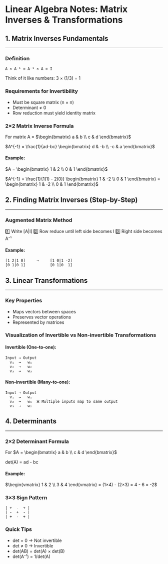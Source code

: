 # Linear Algebra Notes: Matrix Inverses & Transformations

## 1. Matrix Inverses Fundamentals
---
### Definition
```
A × A⁻¹ = A⁻¹ × A = I
```
Think of it like numbers: 3 × (1/3) = 1

### Requirements for Invertibility
- Must be square matrix (n × n)
- Determinant ≠ 0
- Row reduction must yield identity matrix

### 2×2 Matrix Inverse Formula
For matrix A = $\begin{bmatrix} a & b \\ c & d \end{bmatrix}$

$A^{-1} = \frac{1}{ad-bc} \begin{bmatrix} d & -b \\ -c & a \end{bmatrix}$

#### Example:
$A = \begin{bmatrix} 1 & 2 \\ 0 & 1 \end{bmatrix}$

$A^{-1} = \frac{1}{1(1) - 2(0)} \begin{bmatrix} 1 & -2 \\ 0 & 1 \end{bmatrix} = \begin{bmatrix} 1 & -2 \\ 0 & 1 \end{bmatrix}$

## 2. Finding Matrix Inverses (Step-by-Step)
---
### Augmented Matrix Method
1️⃣ Write [A|I]
2️⃣ Row reduce until left side becomes I
3️⃣ Right side becomes A⁻¹

#### Example:
```
[1 2|1 0]     →     [1 0|1 -2]
[0 1|0 1]           [0 1|0  1]
```

## 3. Linear Transformations
---
### Key Properties
- Maps vectors between spaces
- Preserves vector operations
- Represented by matrices

### Visualization of Invertible vs Non-invertible Transformations

#### Invertible (One-to-one):
```
Input → Output
  v₁  →   w₁
  v₂  →   w₂
  v₃  →   w₃
```

#### Non-invertible (Many-to-one):
```
Input → Output
  v₁  →   w₁
  v₂  →   w₁  ❌ Multiple inputs map to same output
  v₃  →   w₂
```

## 4. Determinants
---
### 2×2 Determinant Formula
For $A = \begin{bmatrix} a & b \\ c & d \end{bmatrix}$

det(A) = ad - bc

#### Example:
$\begin{vmatrix} 1 & 2 \\ 3 & 4 \end{vmatrix} = (1×4) - (2×3) = 4 - 6 = -2$

### 3×3 Sign Pattern
```
| +  -  + |
| -  +  - |
| +  -  + |
```

### Quick Tips
- det = 0 → Not invertible
- det ≠ 0 → Invertible
- det(AB) = det(A) × det(B)
- det(A⁻¹) = 1/det(A)
